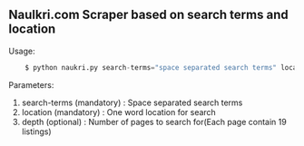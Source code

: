 ## Naulkri.com Scraper based on search terms and location

Usage:
``` python
    $ python naukri.py search-terms="space separated search terms" location=City depth=12
```
Parameters:
1. search-terms (mandatory) : Space separated search terms
2. location (mandatory)     : One word location for search
3. depth (optional)         : Number of pages to search for(Each page contain 19 listings)


